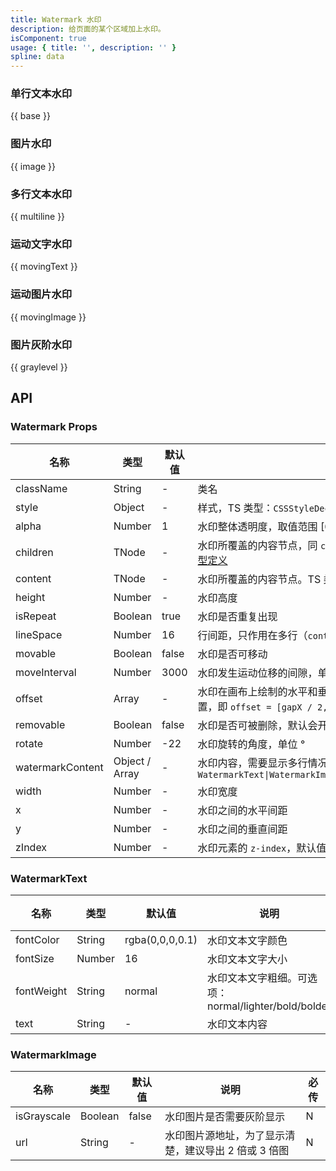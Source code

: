 ```yaml
---
title: Watermark 水印
description: 给页面的某个区域加上水印。
isComponent: true
usage: { title: '', description: '' }
spline: data
---
```


### 单行文本水印

{{ base }}

### 图片水印

{{ image }}

### 多行文本水印

{{ multiline }}

### 运动文字水印

{{ movingText }}

### 运动图片水印

{{ movingImage }}


### 图片灰阶水印

{{ graylevel }}


## API
### Watermark Props

名称 | 类型 | 默认值 | 说明 | 必传
-- | -- | -- | -- | --
className | String | - | 类名 | N
style | Object | - | 样式，TS 类型：`CSSStyleDeclaration` | N
alpha | Number | 1 | 水印整体透明度，取值范围 [0-1] | N
children | TNode | - | 水印所覆盖的内容节点，同 `content`。TS 类型：`string \| TNode`。[通用类型定义](https://github.com/TDesignOteam/tdesign-web-components/blob/main/src/common.ts) | N
content | TNode | - | 水印所覆盖的内容节点。TS 类型：`string \| TNode`。[通用类型定义](https://github.com/TDesignOteam/tdesign-web-components/blob/main/src/common.ts) | N
height | Number | - | 水印高度 | N
isRepeat | Boolean | true | 水印是否重复出现 | N
lineSpace | Number | 16 | 行间距，只作用在多行（`content` 配置为数组）情况下 | N
movable | Boolean | false | 水印是否可移动 | N
moveInterval | Number | 3000 | 水印发生运动位移的间隙，单位：毫秒 | N
offset | Array | - | 水印在画布上绘制的水平和垂直偏移量，正常情况下水印绘制在中间位置，即 `offset = [gapX / 2, gapY / 2]`。TS 类型：`Array<number>` | N
removable | Boolean | false | 水印是否可被删除，默认会开启水印节点防删 | N
rotate | Number | -22 | 水印旋转的角度，单位 ° | N
watermarkContent | Object / Array | - | 水印内容，需要显示多行情况下可配置为数组。TS 类型：`WatermarkText\|WatermarkImage\|Array<WatermarkText\|WatermarkImage>` | N
width | Number | - | 水印宽度 | N
x | Number | - | 水印之间的水平间距 | N
y | Number | - | 水印之间的垂直间距 | N
zIndex | Number | - | 水印元素的 `z-index`，默认值写在 CSS 中 | N

### WatermarkText

名称 | 类型 | 默认值 | 说明 | 必传
-- | -- | -- | -- | --
fontColor | String | rgba(0,0,0,0.1) | 水印文本文字颜色 | N
fontSize | Number | 16 | 水印文本文字大小 | N
fontWeight | String | normal | 水印文本文字粗细。可选项：normal/lighter/bold/bolder | N
text | String | - | 水印文本内容 | N

### WatermarkImage

名称 | 类型 | 默认值 | 说明 | 必传
-- | -- | -- | -- | --
isGrayscale | Boolean | false | 水印图片是否需要灰阶显示 | N
url | String | - | 水印图片源地址，为了显示清楚，建议导出 2 倍或 3 倍图 | N
